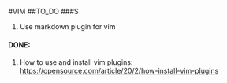 


#VIM
##TO_DO
###S
1. Use markdown plugin for vim






#### DONE:
1. How to use and install vim plugins: https://opensource.com/article/20/2/how-install-vim-plugins

